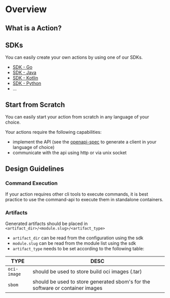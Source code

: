 # Overview

## What is a Action?

## SDKs

You can easily create your own actions by using one of our SDKs.

- [SDK - Go](sdk-go.md)
- [SDK - Java](sdk-java.md)
- [SDK - Kotlin](sdk-kotlin.md)
- [SDK - Python](sdk-python.md)
- ...

## Start from Scratch

You can easily start your action from scratch in any language of your choice.

Your actions require the following capabilities:

- implement the API (see the [openapi-spec]() to generate a client in your language of choice)
- communicate with the api using http or via unix socket

## Design Guidelines

### Command Execution

If your action requires other cli tools to execute commands, it is best practice to use the command-api to execute them in standalone containers.

### Artifacts

Generated artifacts should be placed in `<artifact_dir>/<module.slug>/<artifact_type>`

- `artifact_dir` can be read from the configuration using the sdk
- `module.slug` can be read from the module list using the sdk
- `artifact_type` needs to be set according to the following table:

| TYPE        | DESC                                                                          |
|-------------|-------------------------------------------------------------------------------|
| `oci-image` | should be used to store build oci images (.tar)                               |
| `sbom`      | should be used to store generated sbom's for the software or container images |
